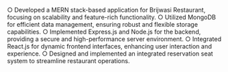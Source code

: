 ○	Developed a MERN stack-based application for Brijwasi Restaurant, focusing on scalability and feature-rich functionality.
○	Utilized MongoDB for efficient data management, ensuring robust and flexible storage capabilities. 
○	Implemented Express.js and Node.js for the backend, providing a secure and high-performance server environment.
○	Integrated React.js for dynamic frontend interfaces, enhancing user interaction and experience.
○	Designed and implemented an integrated reservation seat system to streamline restaurant operations.
